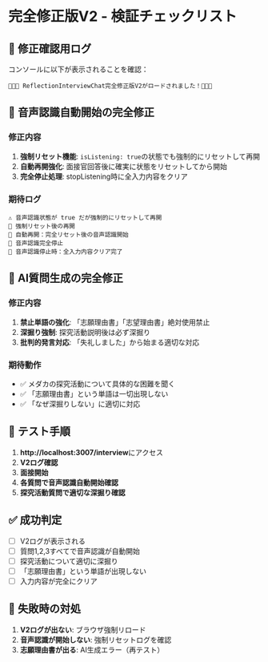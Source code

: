 # 完全修正版V2 - 検証チェックリスト

## 🚨 修正確認用ログ
コンソールに以下が表示されることを確認：
```
🚨🚨🚨 ReflectionInterviewChat完全修正版V2がロードされました！🚨🚨🚨
```

## 🎯 音声認識自動開始の完全修正

### 修正内容
1. **強制リセット機能**: `isListening: true`の状態でも強制的にリセットして再開
2. **自動再開強化**: 面接官回答後に確実に状態をリセットしてから開始
3. **完全停止処理**: stopListening時に全入力内容をクリア

### 期待ログ
```
⚠️ 音声認識状態が true だが強制的にリセットして再開
🔄 強制リセット後の再開
🚀 自動再開：完全リセット後の音声認識開始
🛑 音声認識完全停止
🧹 音声認識停止時：全入力内容クリア完了
```

## 🎯 AI質問生成の完全修正

### 修正内容
1. **禁止単語の強化**: 「志願理由書」「志望理由書」絶対使用禁止
2. **深掘り強制**: 探究活動説明後は必ず深掘り
3. **批判的発言対応**: 「失礼しました」から始まる適切な対応

### 期待動作
- ✅ メダカの探究活動について具体的な困難を聞く
- ✅ 「志願理由書」という単語は一切出現しない
- ✅ 「なぜ深掘りしない」に適切に対応

## 🎯 テスト手順

1. **http://localhost:3007/interview**にアクセス
2. **V2ログ確認**
3. **面接開始**
4. **各質問で音声認識自動開始確認**
5. **探究活動質問で適切な深掘り確認**

## ✅ 成功判定

- [ ] V2ログが表示される
- [ ] 質問1,2,3すべてで音声認識が自動開始
- [ ] 探究活動について適切に深掘り
- [ ] 「志願理由書」という単語が出現しない
- [ ] 入力内容が完全にクリア

## 🚨 失敗時の対処

1. **V2ログが出ない**: ブラウザ強制リロード
2. **音声認識が開始しない**: 強制リセットログを確認
3. **志願理由書が出る**: AI生成エラー（再テスト）